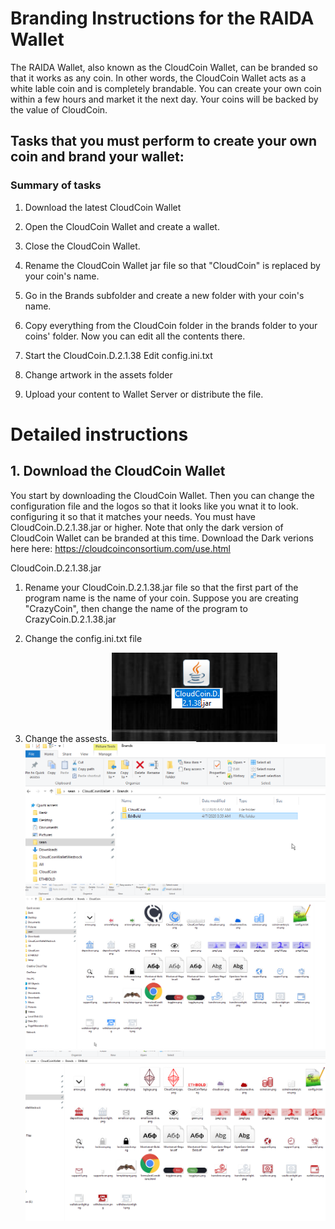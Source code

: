 # Branding Instructions for the RAIDA Wallet

The RAIDA Wallet, also known as the CloudCoin Wallet, can be branded so that 
it works as any coin. In other words, the CloudCoin Wallet acts as a white lable coin and is completely brandable. 
You can create your own coin within a few hours and market it the next day. Your coins will be backed by the 
value of CloudCoin. 

## Tasks that you must perform to create your own coin and brand your wallet:

### Summary of tasks

1. Download the latest CloudCoin Wallet

2. Open the CloudCoin Wallet and create a wallet. 

3. Close the CloudCoin Wallet. 

4. Rename the CloudCoin Wallet jar file so that "CloudCoin" is replaced by your coin's name.

5. Go in the Brands subfolder and create a new folder with your coin's name. 

6. Copy everything from the CloudCoin folder in the brands folder to your coins' folder. Now you can edit all the contents there. 

6. Start the CloudCoin.D.2.1.38 Edit config.ini.txt

3. Change artwork in the assets folder

4. Upload your content to Wallet Server or distribute the file. 

# Detailed instructions

## 1. Download the CloudCoin Wallet
You start by downloading the CloudCoin Wallet. Then you can change the configuration file and the logos so that it looks like you wnat it to look. 
configuring it so that it matches your needs. 
You must have CloudCoin.D.2.1.38.jar or higher. Note that only the dark version 
of CloudCoin Wallet can be branded at this time. Download the Dark verions here here: https://cloudcoinconsortium.com/use.html

 CloudCoin.D.2.1.38.jar

1. Rename your CloudCoin.D.2.1.38.jar file so that the first part of the program name is the name of your coin. 
Suppose you are creating "CrazyCoin", then change the name of the program to CrazyCoin.D.2.1.38.jar

2. Change the config.ini.txt file
2. Change the assests. 
![github-large](changename.png)
![github-large](folders.png)
![github-large](default.png)
![github-large](customized.png)

